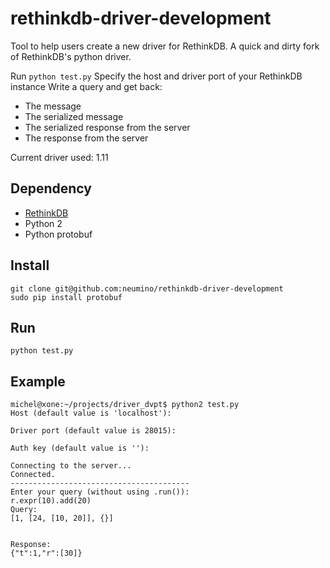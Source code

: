rethinkdb-driver-development
============================

Tool to help users create a new driver for RethinkDB.
A quick and dirty fork of RethinkDB's python driver.

Run `python test.py`
Specify the host and driver port of your RethinkDB instance
Write a query and get back:
- The message
- The serialized message
- The serialized response from the server
- The response from the server


Current driver used: 1.11


Dependency
----
- [RethinkDB](https://github.com/rethinkdb/rethinkdb)
- Python 2
- Python protobuf

Install
----
```
git clone git@github.com:neumino/rethinkdb-driver-development
sudo pip install protobuf
```

Run
----
```
python test.py
```

Example
----
```
michel@xone:~/projects/driver_dvpt$ python2 test.py 
Host (default value is 'localhost'):

Driver port (default value is 28015):

Auth key (default value is ''):

Connecting to the server...
Connected.
----------------------------------------
Enter your query (without using .run()):
r.expr(10).add(20)
Query:
[1, [24, [10, 20]], {}]


Response:
{"t":1,"r":[30]}

```
